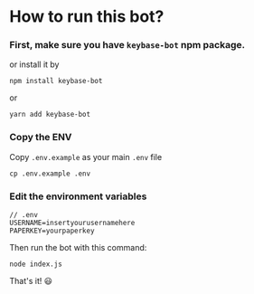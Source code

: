 # How to run this bot?

### First, make sure you have `keybase-bot` npm package.

or install it by 
```
npm install keybase-bot
```
or 
```
yarn add keybase-bot
```

### Copy the ENV

Copy `.env.example` as your main `.env` file
```
cp .env.example .env
```
### Edit the environment variables

```
// .env
USERNAME=insertyourusernamehere
PAPERKEY=yourpaperkey
```

Then run the bot with this command:
```
node index.js
```
That's it! 😃